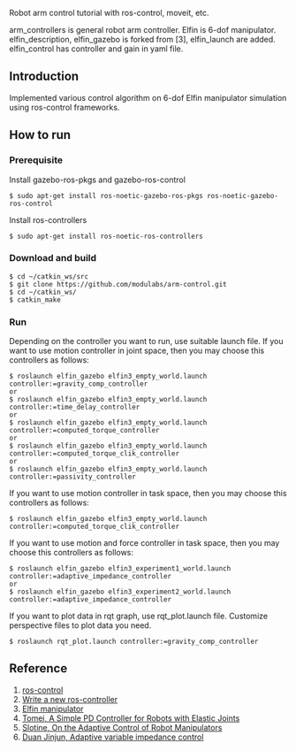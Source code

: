 Robot arm control tutorial with ros-control, moveit, etc.

arm_controllers is general robot arm controller.
Elfin is 6-dof manipulator. elfin_description, elfin_gazebo is forked from [3], elfin_launch are added. elfin_control has controller and gain in yaml file.

## Introduction
Implemented various control algorithm on 6-dof Elfin manipulator simulation using ros-control frameworks.

## How to run 
### Prerequisite
Install gazebo-ros-pkgs and gazebo-ros-control

    $ sudo apt-get install ros-noetic-gazebo-ros-pkgs ros-noetic-gazebo-ros-control

Install ros-controllers

    $ sudo apt-get install ros-noetic-ros-controllers

### Download and build 

    $ cd ~/catkin_ws/src
    $ git clone https://github.com/modulabs/arm-control.git
    $ cd ~/catkin_ws/
    $ catkin_make

### Run
Depending on the controller you want to run, use suitable launch file.
If you want to use motion controller in joint space, then you may choose this controllers as follows:

    $ roslaunch elfin_gazebo elfin3_empty_world.launch controller:=gravity_comp_controller
    or
    $ roslaunch elfin_gazebo elfin3_empty_world.launch controller:=time_delay_controller
    or
    $ roslaunch elfin_gazebo elfin3_empty_world.launch controller:=computed_torque_controller
    or
    $ roslaunch elfin_gazebo elfin3_empty_world.launch controller:=computed_torque_clik_controller
    or
    $ roslaunch elfin_gazebo elfin3_empty_world.launch controller:=passivity_controller

If you want to use motion controller in task space, then you may choose this controllers as follows:

    $ roslaunch elfin_gazebo elfin3_empty_world.launch controller:=computed_torque_clik_controller

If you want to use motion and force controller in task space, then you may choose this controllers as follows:

    $ roslaunch elfin_gazebo elfin3_experiment1_world.launch controller:=adaptive_impedance_controller
    or
    $ roslaunch elfin_gazebo elfin3_experiment2_world.launch controller:=adaptive_impedance_controller

If you want to plot data in rqt graph, use rqt_plot.launch file. Customize perspective files to plot data you need.

    $ roslaunch rqt_plot.launch controller:=gravity_comp_controller

## Reference
1. [ros-control](http://wiki.ros.org/ros_control)
2. [Write a new ros-controller](https://github.com/ros-controls/ros_control/wiki/controller_interface)
3. [Elfin manipulator](http://wiki.ros.org/Robots/Elfin)
4. [Tomei, A Simple PD Controller for Robots with Elastic Joints](https://ieeexplore.ieee.org/document/90238)
5. [Slotine, On the Adaptive Control of Robot Manipulators](https://journals.sagepub.com/doi/10.1177/027836498700600303)
6. [Duan Jinjun, Adaptive variable impedance control](https://dl.acm.org/doi/10.1016/j.robot.2018.01.009)
